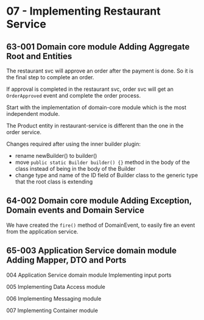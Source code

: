 # 07 - Implementing Restaurant Service

## 63-001 Domain core module Adding Aggregate Root and Entities
The restaurant svc will approve an order after the payment is done. So it is the final step to complete an order.

If approval is completed in the restaurant svc, order svc will get an `OrderApproved` event and complete the order process.

Start with the implementation of domain-core module which is the most independent module.

The Product entity in restaurant-service is different than the one in the order service.

Changes required after using the inner builder plugin:
- rename newBuilder() to builder()
- move `public static Builder builder() {}` method in the body of the class instead of being in the body of the Builder
- change type and name of the ID field of Builder class to the generic type that the root class is extending

## 64-002 Domain core module Adding Exception, Domain events and Domain Service
We have created the `fire()` method of DomainEvent, to easily fire an event from the application service.

## 65-003 Application Service domain module Adding Mapper, DTO and Ports

004 Application Service domain module Implementing input ports

005 Implementing Data Access module

006 Implementing Messaging module

007 Implementing  Container module
